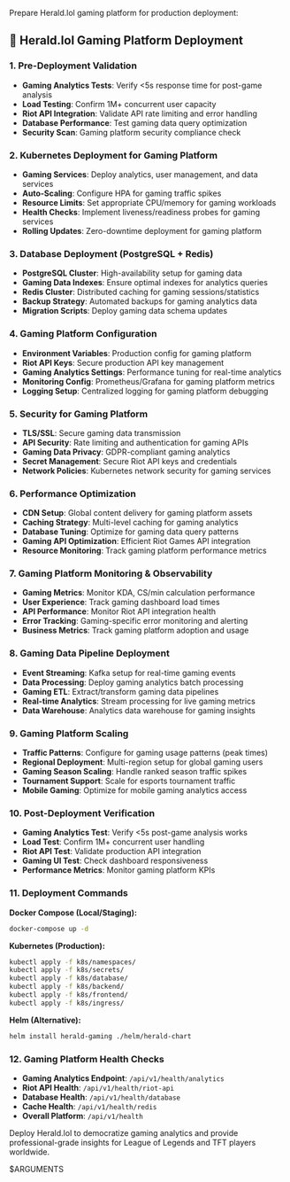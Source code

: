 Prepare Herald.lol gaming platform for production deployment:

## 🚀 Herald.lol Gaming Platform Deployment

### 1. **Pre-Deployment Validation**
- **Gaming Analytics Tests**: Verify <5s response time for post-game analysis
- **Load Testing**: Confirm 1M+ concurrent user capacity
- **Riot API Integration**: Validate API rate limiting and error handling
- **Database Performance**: Test gaming data query optimization
- **Security Scan**: Gaming platform security compliance check

### 2. **Kubernetes Deployment for Gaming Platform**
- **Gaming Services**: Deploy analytics, user management, and data services
- **Auto-Scaling**: Configure HPA for gaming traffic spikes
- **Resource Limits**: Set appropriate CPU/memory for gaming workloads
- **Health Checks**: Implement liveness/readiness probes for gaming services
- **Rolling Updates**: Zero-downtime deployment for gaming platform

### 3. **Database Deployment (PostgreSQL + Redis)**
- **PostgreSQL Cluster**: High-availability setup for gaming data
- **Gaming Data Indexes**: Ensure optimal indexes for analytics queries
- **Redis Cluster**: Distributed caching for gaming sessions/statistics
- **Backup Strategy**: Automated backups for gaming analytics data
- **Migration Scripts**: Deploy gaming data schema updates

### 4. **Gaming Platform Configuration**
- **Environment Variables**: Production config for gaming platform
- **Riot API Keys**: Secure production API key management
- **Gaming Analytics Settings**: Performance tuning for real-time analytics
- **Monitoring Config**: Prometheus/Grafana for gaming platform metrics
- **Logging Setup**: Centralized logging for gaming platform debugging

### 5. **Security for Gaming Platform**
- **TLS/SSL**: Secure gaming data transmission
- **API Security**: Rate limiting and authentication for gaming APIs
- **Gaming Data Privacy**: GDPR-compliant gaming analytics
- **Secret Management**: Secure Riot API keys and credentials
- **Network Policies**: Kubernetes network security for gaming services

### 6. **Performance Optimization**
- **CDN Setup**: Global content delivery for gaming platform assets
- **Caching Strategy**: Multi-level caching for gaming analytics
- **Database Tuning**: Optimize for gaming data query patterns
- **Gaming API Optimization**: Efficient Riot Games API integration
- **Resource Monitoring**: Track gaming platform performance metrics

### 7. **Gaming Platform Monitoring & Observability**
- **Gaming Metrics**: Monitor KDA, CS/min calculation performance
- **User Experience**: Track gaming dashboard load times
- **API Performance**: Monitor Riot API integration health
- **Error Tracking**: Gaming-specific error monitoring and alerting
- **Business Metrics**: Track gaming platform adoption and usage

### 8. **Gaming Data Pipeline Deployment**
- **Event Streaming**: Kafka setup for real-time gaming events
- **Data Processing**: Deploy gaming analytics batch processing
- **Gaming ETL**: Extract/transform gaming data pipelines
- **Real-time Analytics**: Stream processing for live gaming metrics
- **Data Warehouse**: Analytics data warehouse for gaming insights

### 9. **Gaming Platform Scaling**
- **Traffic Patterns**: Configure for gaming usage patterns (peak times)
- **Regional Deployment**: Multi-region setup for global gaming users
- **Gaming Season Scaling**: Handle ranked season traffic spikes
- **Tournament Support**: Scale for esports tournament traffic
- **Mobile Gaming**: Optimize for mobile gaming analytics access

### 10. **Post-Deployment Verification**
- **Gaming Analytics Test**: Verify <5s post-game analysis works
- **Load Test**: Confirm 1M+ concurrent user handling
- **Riot API Test**: Validate production API integration
- **Gaming UI Test**: Check dashboard responsiveness
- **Performance Metrics**: Monitor gaming platform KPIs

### 11. **Deployment Commands**

**Docker Compose (Local/Staging):**
```bash
docker-compose up -d
```

**Kubernetes (Production):**
```bash
kubectl apply -f k8s/namespaces/
kubectl apply -f k8s/secrets/
kubectl apply -f k8s/database/
kubectl apply -f k8s/backend/
kubectl apply -f k8s/frontend/
kubectl apply -f k8s/ingress/
```

**Helm (Alternative):**
```bash
helm install herald-gaming ./helm/herald-chart
```

### 12. **Gaming Platform Health Checks**
- **Gaming Analytics Endpoint**: `/api/v1/health/analytics`
- **Riot API Health**: `/api/v1/health/riot-api`
- **Database Health**: `/api/v1/health/database`
- **Cache Health**: `/api/v1/health/redis`
- **Overall Platform**: `/api/v1/health`

Deploy Herald.lol to democratize gaming analytics and provide professional-grade insights for League of Legends and TFT players worldwide.

$ARGUMENTS